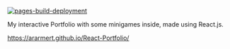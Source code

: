 [![pages-build-deployment](https://github.com/ararmert/React-Portfolio/actions/workflows/pages/pages-build-deployment/badge.svg)](https://github.com/ararmert/React-Portfolio/actions/workflows/pages/pages-build-deployment)

My interactive Portfolio with some minigames inside, made using React.js.

https://ararmert.github.io/React-Portfolio/
